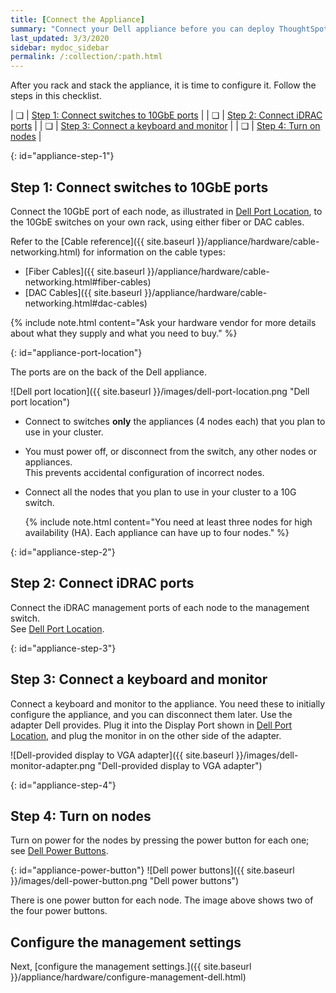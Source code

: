 ```yaml
---
title: [Connect the Appliance]
summary: "Connect your Dell appliance before you can deploy ThoughtSpot."
last_updated: 3/3/2020
sidebar: mydoc_sidebar
permalink: /:collection/:path.html
---
```

After you rack and stack the appliance, it is time to configure it. Follow the steps in this checklist.

| &#10063; | [Step 1: Connect switches to 10GbE ports](#appliance-step-1) |
| &#10063; | [Step 2: Connect iDRAC ports](#appliance-step-2) |
| &#10063; | [Step 3: Connect a keyboard and monitor](#appliance-step-3) |
| &#10063; | [Step 4: Turn on nodes](#appliance-step-4) |

{: id="appliance-step-1"}
## Step 1: Connect switches to 10GbE ports
Connect the 10GbE port of each node, as illustrated in [Dell Port Location](#appliance-port-location), to the 10GbE switches on your own rack, using either fiber or DAC cables.

 Refer to the [Cable reference]({{ site.baseurl }}/appliance/hardware/cable-networking.html) for information on the cable types:
 * [Fiber Cables]({{ site.baseurl }}/appliance/hardware/cable-networking.html#fiber-cables)
 * [DAC Cables]({{ site.baseurl }}/appliance/hardware/cable-networking.html#dac-cables)

 {% include note.html content="Ask your hardware vendor for more details about what they supply and what you need to buy." %}

{: id="appliance-port-location"}

The ports are on the back of the Dell appliance.

![Dell port location]({{ site.baseurl }}/images/dell-port-location.png "Dell port location")
<!--{% include image.html file="dell-port-location.png" title="Dell port location" alt="The iDRAC management port, the 10GbE Data port, and the Display port are on the back of the appliance. The Display port requires a dongle that Dell provides." caption="Dell port location" %}-->

* Connect to switches **only** the appliances (4 nodes each) that you plan to use in your cluster.
* You must power off, or disconnect from the switch, any other nodes or appliances.<br>
    This prevents accidental configuration of incorrect nodes.
* Connect all the nodes that you plan to use in your cluster to a 10G switch.<br>

  {% include note.html content="You need at least three nodes for high availability (HA). Each appliance can have up to four nodes." %}


{: id="appliance-step-2"}
## Step 2: Connect iDRAC ports
Connect the iDRAC management ports of each node to the management switch.<br>
See [Dell Port Location](#appliance-port-location).

{: id="appliance-step-3"}
## Step 3: Connect a keyboard and monitor
Connect a keyboard and monitor to the appliance. You need these to initially configure the appliance, and you can disconnect them later. Use the adapter Dell provides. Plug it into the Display Port shown in [Dell Port Location](#appliance-port-location), and plug the monitor in on the other side of the adapter.

![Dell-provided display to VGA adapter]({{ site.baseurl }}/images/dell-monitor-adapter.png "Dell-provided display to VGA adapter")
<!--{% include image.html file="dell-monitor-adapter.png" title="Dell-provided display to VGA adapter" alt="Plug the monitor and keyboard into the display port using the adapter." caption="Dell-provided display to VGA adapter" %}-->

{: id="appliance-step-4"}
## Step 4: Turn on nodes
Turn on power for the nodes by pressing the power button for each one; see [Dell Power Buttons](#appliance-power-button).

{: id="appliance-power-button"}
![Dell power buttons]({{ site.baseurl }}/images/dell-power-button.png "Dell power buttons")
<!--{% include image.html file="dell-power-button.png" title="Dell power buttons" alt="The power buttons for the nodes are on the front of the appliance. There is one power button for each node." caption="Dell power buttons" %}-->

There is one power button for each node. The image above shows two of the four power buttons.

## Configure the management settings
Next, [configure the management settings.]({{ site.baseurl }}/appliance/hardware/configure-management-dell.html)
